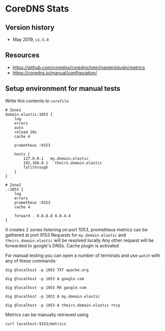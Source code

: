 # CoreDNS Stats

## Version history

- May 2019, `v1.5.0`

## Resources

- https://github.com/coredns/coredns/tree/master/plugin/metrics
- https://coredns.io/manual/configuration/

## Setup environment for manual tests

Write this contents to `corefile`

```
# Zone1
domain.elastic:1053 {
    log
    errors
    auto
    reload 10s
    cache 4

    prometheus :9153

    hosts {
        127.0.0.1   my.domain.elastic
        192.168.0.1   theirs.domain.elastic
        fallthrough
    }
}

# Zone2
.:1053 {
    log
    errors
    prometheus :9153
    cache 4

    forward . 8.8.8.8 8.8.4.4
}
```

It creates 2 zones listening on port 1053, prometheus metrics can be gathered at port 9153
Requests for `my.domain.elastic` and `theirs.domain.elastic` will be resolved locally
Any other request will be forwarded to google's DNSs.
Cache plugin is activated

For manual testing you can open a number of terminals and use `watch` with any of these commands:

```
dig @localhost -p 1053 TXT apache.org

dig @localhost -p 1053 A google.com

dig @localhost -p 1053 MX google.com

dig @localhost -p 1053 A my.domain.elastic

dig @localhost -p 1053 A theirs.domain.elastic +tcp

```

Metrics can be manually retrieved using

```
curl localhost:9153/metrics
```
